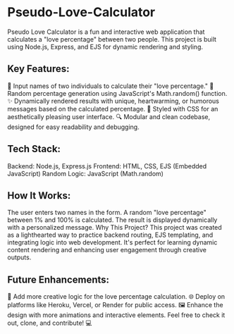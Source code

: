 # Pseudo-Love-Calculator

Pseudo Love Calculator is a fun and interactive web application that calculates a "love percentage" between two people. This project is built using Node.js, Express, and EJS for dynamic rendering and styling.

## Key Features:
💖 Input names of two individuals to calculate their "love percentage."
🔢 Random percentage generation using JavaScript's Math.random() function.
✨ Dynamically rendered results with unique, heartwarming, or humorous messages based on the calculated percentage.
🎨 Styled with CSS for an aesthetically pleasing user interface.
🔍 Modular and clean codebase, designed for easy readability and debugging.  

## Tech Stack:
Backend: Node.js, Express.js
Frontend: HTML, CSS, EJS (Embedded JavaScript)
Random Logic: JavaScript (Math.random)  

## How It Works:
The user enters two names in the form.
A random "love percentage" between 1% and 100% is calculated.
The result is displayed dynamically with a personalized message.
Why This Project?
This project was created as a lighthearted way to practice backend routing, EJS templating, and integrating logic into web development. It's perfect for learning dynamic content rendering and enhancing user engagement through creative outputs.

## Future Enhancements:
🎲 Add more creative logic for the love percentage calculation.
🌐 Deploy on platforms like Heroku, Vercel, or Render for public access.
🖼️ Enhance the design with more animations and interactive elements.
Feel free to check it out, clone, and contribute! 💻
